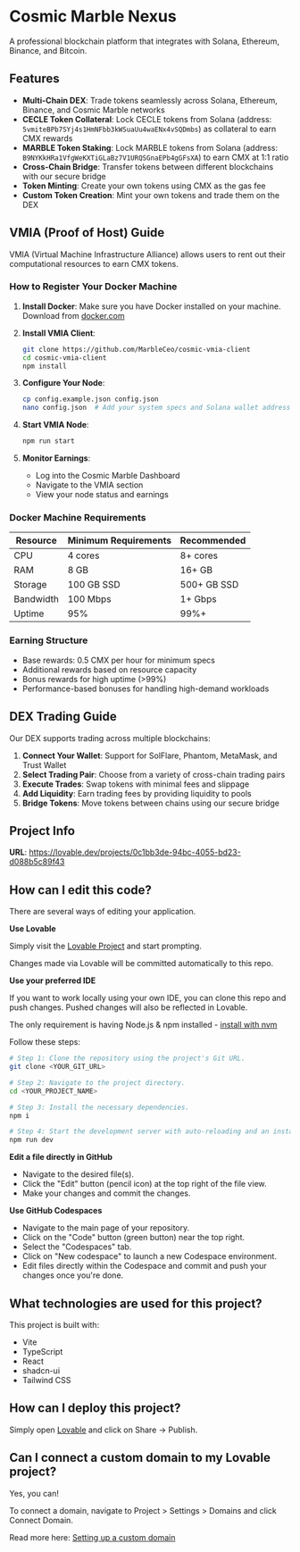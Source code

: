 
# Cosmic Marble Nexus

A professional blockchain platform that integrates with Solana, Ethereum, Binance, and Bitcoin.

## Features

- **Multi-Chain DEX**: Trade tokens seamlessly across Solana, Ethereum, Binance, and Cosmic Marble networks
- **CECLE Token Collateral**: Lock CECLE tokens from Solana (address: `5vmiteBPb7SYj4s1HmNFbb3kWSuaUu4waENx4vSQDmbs`) as collateral to earn CMX rewards
- **MARBLE Token Staking**: Lock MARBLE tokens from Solana (address: `B9NYKkHRa1VfgWeKXTiGLaBz7V1URQSGnaEPb4gGFsXA`) to earn CMX at 1:1 ratio
- **Cross-Chain Bridge**: Transfer tokens between different blockchains with our secure bridge
- **Token Minting**: Create your own tokens using CMX as the gas fee
- **Custom Token Creation**: Mint your own tokens and trade them on the DEX

## VMIA (Proof of Host) Guide

VMIA (Virtual Machine Infrastructure Alliance) allows users to rent out their computational resources to earn CMX tokens.

### How to Register Your Docker Machine

1. **Install Docker**: Make sure you have Docker installed on your machine. Download from [docker.com](https://docker.com)

2. **Install VMIA Client**:
   ```bash
   git clone https://github.com/MarbleCeo/cosmic-vmia-client
   cd cosmic-vmia-client
   npm install
   ```

3. **Configure Your Node**:
   ```bash
   cp config.example.json config.json
   nano config.json  # Add your system specs and Solana wallet address
   ```

4. **Start VMIA Node**:
   ```bash
   npm run start
   ```

5. **Monitor Earnings**:
   - Log into the Cosmic Marble Dashboard
   - Navigate to the VMIA section
   - View your node status and earnings

### Docker Machine Requirements

| Resource  | Minimum Requirements | Recommended |
|-----------|----------------------|------------|
| CPU       | 4 cores              | 8+ cores   |
| RAM       | 8 GB                 | 16+ GB     |
| Storage   | 100 GB SSD           | 500+ GB SSD|
| Bandwidth | 100 Mbps             | 1+ Gbps    |
| Uptime    | 95%                  | 99%+       |

### Earning Structure

- Base rewards: 0.5 CMX per hour for minimum specs
- Additional rewards based on resource capacity
- Bonus rewards for high uptime (>99%)
- Performance-based bonuses for handling high-demand workloads

## DEX Trading Guide

Our DEX supports trading across multiple blockchains:

1. **Connect Your Wallet**: Support for SolFlare, Phantom, MetaMask, and Trust Wallet
2. **Select Trading Pair**: Choose from a variety of cross-chain trading pairs
3. **Execute Trades**: Swap tokens with minimal fees and slippage
4. **Add Liquidity**: Earn trading fees by providing liquidity to pools
5. **Bridge Tokens**: Move tokens between chains using our secure bridge

## Project Info

**URL**: https://lovable.dev/projects/0c1bb3de-94bc-4055-bd23-d088b5c89f43

## How can I edit this code?

There are several ways of editing your application.

**Use Lovable**

Simply visit the [Lovable Project](https://lovable.dev/projects/0c1bb3de-94bc-4055-bd23-d088b5c89f43) and start prompting.

Changes made via Lovable will be committed automatically to this repo.

**Use your preferred IDE**

If you want to work locally using your own IDE, you can clone this repo and push changes. Pushed changes will also be reflected in Lovable.

The only requirement is having Node.js & npm installed - [install with nvm](https://github.com/nvm-sh/nvm#installing-and-updating)

Follow these steps:

```sh
# Step 1: Clone the repository using the project's Git URL.
git clone <YOUR_GIT_URL>

# Step 2: Navigate to the project directory.
cd <YOUR_PROJECT_NAME>

# Step 3: Install the necessary dependencies.
npm i

# Step 4: Start the development server with auto-reloading and an instant preview.
npm run dev
```

**Edit a file directly in GitHub**

- Navigate to the desired file(s).
- Click the "Edit" button (pencil icon) at the top right of the file view.
- Make your changes and commit the changes.

**Use GitHub Codespaces**

- Navigate to the main page of your repository.
- Click on the "Code" button (green button) near the top right.
- Select the "Codespaces" tab.
- Click on "New codespace" to launch a new Codespace environment.
- Edit files directly within the Codespace and commit and push your changes once you're done.

## What technologies are used for this project?

This project is built with:

- Vite
- TypeScript
- React
- shadcn-ui
- Tailwind CSS

## How can I deploy this project?

Simply open [Lovable](https://lovable.dev/projects/0c1bb3de-94bc-4055-bd23-d088b5c89f43) and click on Share -> Publish.

## Can I connect a custom domain to my Lovable project?

Yes, you can!

To connect a domain, navigate to Project > Settings > Domains and click Connect Domain.

Read more here: [Setting up a custom domain](https://docs.lovable.dev/tips-tricks/custom-domain#step-by-step-guide)
